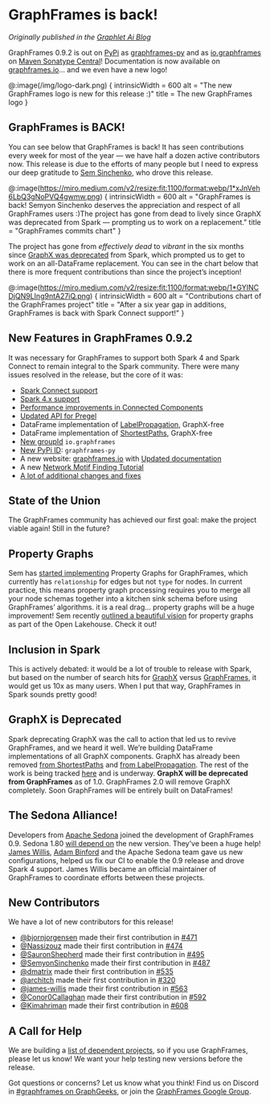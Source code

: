 <meta itemprop="blogTitle" content="GraphFrames is back!">
<meta itemprop="blogDatePublished" content="2025-08-26T12:00:00">
<meta itemprop="blogSummary" content="GraphFrames is back: new contributors, new logo, new documentation, new Spark Connect support, and more!">
<meta itemprop="blogAuthors" content="Russell Jurney">

# GraphFrames is back!

*Originally published in the [Graphlet Ai Blog](https://blog.graphlet.ai/graphframes-is-back-with-v0-9-2-5773d55d3291)*

GraphFrames 0.9.2 is out on [PyPi](https://pypi.org/project/graphframes-py/) as [graphframes-py](https://pypi.org/project/graphframes-py/) and as [io.graphframes](https://central.sonatype.com/namespace/io.graphframes) on [Maven Sonatype Central](https://central.sonatype.com/search?q=io.graphframes)! Documentation is now available on [graphframes.io](https://graphframes.io/)… and we even have a new logo!

@:image(/img/logo-dark.png) {
  intrinsicWidth = 600
  alt = "The new GraphFrames logo is new for this release :)"
  title = The new GraphFrames logo
}

## GraphFrames is BACK!

You can see below that GraphFrames is back! It has seen contributions every week for most of the year — we have half a dozen active contributors now. This release is due to the efforts of many people but I need to express our deep gratitude to [Sem Sinchenko](https://www.linkedin.com/in/semyon-a-sinchenko/), who drove this release.

@:image(https://miro.medium.com/v2/resize:fit:1100/format:webp/1*xJnVeh6LbQ3gNoPVQ4gwmw.png) {
  intrinsicWidth = 600
  alt = "GraphFrames is back! Semyon Sinchenko deserves the appreciation and respect of all GraphFrames users :)The project has gone from dead to lively since GraphX was deprecated from Spark — prompting us to work on a replacement."
  title = "GraphFrames commits chart"
}

The project has gone from *effectively dead* to *vibrant* in the six months since [GraphX was deprecated](https://lists.apache.org/thread/qrvo6xrt8zvp5ss73z5spt9q89r0htwo) from Spark, which prompted us to get to work on an all-DataFrame replacement. You can see in the chart below that there is more frequent contributions than since the project’s inception!

@:image(https://miro.medium.com/v2/resize:fit:1100/format:webp/1*GYINCDjQN9LIng9ntA27iQ.png) {
  intrinsicWidth = 600
  alt = "Contributions chart of the GraphFrames project"
  title = "After a six year gap in additions, GraphFrames is back with Spark Connect support!"
}

## New Features in GraphFrames 0.9.2

It was necessary for GraphFrames to support both Spark 4 and Spark Connect to remain integral to the Spark community. There were many issues resolved in the release, but the core of it was:

- [Spark Connect support](https://github.com/graphframes/graphframes/pull/506)
- [Spark 4.x support](https://github.com/graphframes/graphframes/pull/608)
- [Performance improvements in Connected Components](https://github.com/graphframes/graphframes/pull/552)
- [Updated API for Pregel](https://github.com/graphframes/graphframes/issues?q=is%3Aissue+state%3Aclosed+Pregel)
- DataFrame implementation of [LabelPropagation](https://graphframes.io/api/scaladoc/org/graphframes/lib/LabelPropagation.html), GraphX-free
- DataFrame implementation of [ShortestPaths](https://graphframes.io/api/scaladoc/org/graphframes/lib/ShortestPaths.html), GraphX-free
- [New groupId](https://central.sonatype.com/namespace/io.graphframes) `io.graphframes`
- [New PyPi ID](https://pypi.org/project/graphframes-py/): `graphframes-py`
- A new website: [graphframes.io](https://graphframes.io/) with [Updated documentation](https://graphframes.io/)
- A new [Network Motif Finding Tutorial](/03-tutorials/02-motif-tutorial.md)
- [A lot of additional changes and fixes](https://github.com/graphframes/graphframes/releases/tag/v0.9.0)

## State of the Union

The GraphFrames community has achieved our first goal: make the project viable again! Still in the future?

## Property Graphs

Sem has [started implementing](https://github.com/graphframes/graphframes/pull/613) Property Graphs for GraphFrames, which currently has `relationship` for edges but not `type` for nodes. In current practice, this means property graph processing requires you to merge all your node schemas together into a kitchen sink schema before using GraphFrames’ algorithms. it is a real drag… property graphs will be a huge improvement! Sem recently [outlined a beautiful vision](https://semyonsinchenko.github.io/ssinchenko/post/dreams-about-graph-in-lakehouse/) for property graphs as part of the Open Lakehouse. Check it out!

## Inclusion in Spark

This is actively debated: it would be a lot of trouble to release with Spark, but based on the number of search hits for [GraphX](https://www.google.com/search?q=GraphX) versus [GraphFrames](https://www.google.com/search?q=GraphFrames), it would get us 10x as many users. When I put that way, GraphFrames in Spark sounds pretty good!

## GraphX is Deprecated

Spark deprecating GraphX was the call to action that led us to revive GraphFrames, and we heard it well. We’re building DataFrame implementations of all GraphX components. GraphX has already been removed [from ShortestPaths](https://github.com/graphframes/graphframes/pull/587) and [from LabelPropagation](https://graphframes.io/api/python/graphframes.html#graphframes.GraphFrame.labelPropagation). The rest of the work is being tracked [here](https://github.com/graphframes/graphframes/issues/556) and is underway. **GraphX will be deprecated from GraphFrames** as of 1.0. GraphFrames 2.0 will remove GraphX completely. Soon GraphFrames will be entirely built on DataFrames!

## The Sedona Alliance!

Developers from [Apache Sedona](https://sedona.apache.org/latest/) joined the development of GraphFrames 0.9. Sedona 1.80 [will depend on](https://github.com/apache/sedona/pull/2098) the new version. They’ve been a huge help! [James Willis](https://www.linkedin.com/in/james-willis/), [Adam Binford](https://www.linkedin.com/in/adam-binford-a10b0321/) and the Apache Sedona team gave us new configurations, helped us fix our CI to enable the 0.9 release and drove Spark 4 support. James Willis became an official maintainer of GraphFrames to coordinate efforts between these projects.

## New Contributors

We have a lot of new contributors for this release!

- [@bjornjorgensen](github.com/bjornjorgensen) made their first contribution in [#471](https://github.com/graphframes/graphframes/pull/471)
- [@Nassizouz](github.com/Nassizouz) made their first contribution in [#474](https://github.com/graphframes/graphframes/pull/474)
- [@SauronShepherd](github.com/SauronShepherd) made their first contribution in [#495](https://github.com/graphframes/graphframes/pull/495)
- [@SemyonSinchenko](github.com/SemyonSinchenko) made their first contribution in [#487](https://github.com/graphframes/graphframes/pull/487)
- [@dmatrix](github.com/dmatrix) made their first contribution in [#535](https://github.com/graphframes/graphframes/pull/535)
- [@architch](github.com/architch) made their first contribution in [#320](https://github.com/graphframes/graphframes/pull/320)
- [@james-willis](github.com/james-willis) made their first contribution in [#563](https://github.com/graphframes/graphframes/pull/563)
- [@Conor0Callaghan](github.com/@Conor0Callaghan) made their first contribution in [#592](https://github.com/graphframes/graphframes/pull/592) 
- [@Kimahriman](@Kimahriman) made their first contribution in [#608](https://github.com/graphframes/graphframes/pull/608)

## A Call for Help

We are building a [list of dependent projects](https://github.com/graphframes/graphframes/discussions/616), so if you use GraphFrames, please let us know! We want your help testing new versions before the release.

Got questions or concerns? Let us know what you think! Find us on Discord in [#graphframes on GraphGeeks](https://discord.com/channels/1162999022819225631/1326257052368113674), or join the [GraphFrames Google Group](https://groups.google.com/g/graphframes/).